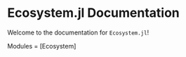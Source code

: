 # Ecosystem.jl Documentation

Welcome to the documentation for `Ecosystem.jl`!

Modules = [Ecosystem]
